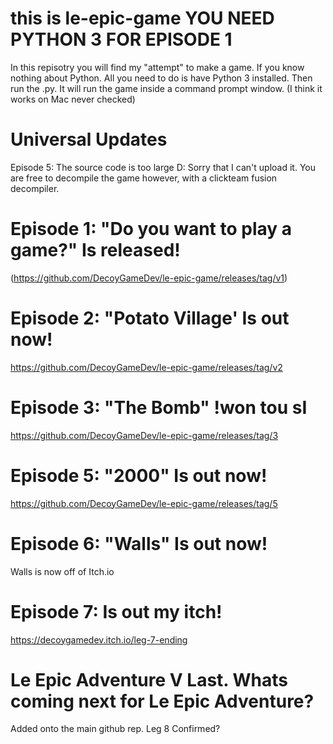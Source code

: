 # this is le-epic-game YOU NEED PYTHON 3 FOR EPISODE 1
In this repisotry you will find my "attempt" to make a game.
If you know nothing about Python. All you need to do is have
Python 3 installed. Then run the .py. It will run the game
inside a command prompt window. (I think it works on Mac never checked)

# Universal Updates
Episode 5: The source code is too large D:
Sorry that I can't upload it. You are free
to decompile the game however, with a clickteam
fusion decompiler.

# Episode 1: "Do you want to play a game?" Is released! 
(https://github.com/DecoyGameDev/le-epic-game/releases/tag/v1)

# Episode 2: "Potato Village' Is out now!
https://github.com/DecoyGameDev/le-epic-game/releases/tag/v2

# Episode 3: "The Bomb" !won tou sI
https://github.com/DecoyGameDev/le-epic-game/releases/tag/3

# Episode 5: "2000" Is out now!
https://github.com/DecoyGameDev/le-epic-game/releases/tag/5

# Episode 6: "Walls" Is out now!
Walls is now off of Itch.io

# Episode 7: Is out my itch!
https://decoygamedev.itch.io/leg-7-ending

# Le Epic Adventure V Last. Whats coming next for Le Epic Adventure?
Added onto the main github rep. Leg 8 Confirmed?
